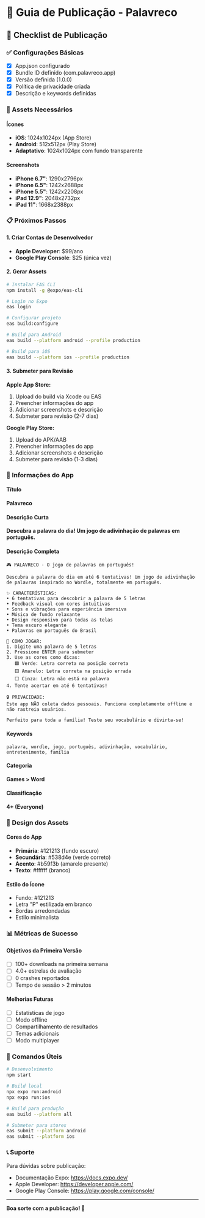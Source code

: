 # 📱 Guia de Publicação - Palavreco

## 🚀 Checklist de Publicação

### ✅ Configurações Básicas
- [x] App.json configurado
- [x] Bundle ID definido (com.palavreco.app)
- [x] Versão definida (1.0.0)
- [x] Política de privacidade criada
- [x] Descrição e keywords definidas

### 🎨 Assets Necessários

#### Ícones
- **iOS**: 1024x1024px (App Store)
- **Android**: 512x512px (Play Store)
- **Adaptativo**: 1024x1024px com fundo transparente

#### Screenshots
- **iPhone 6.7"**: 1290x2796px
- **iPhone 6.5"**: 1242x2688px
- **iPhone 5.5"**: 1242x2208px
- **iPad 12.9"**: 2048x2732px
- **iPad 11"**: 1668x2388px

### 📋 Próximos Passos

#### 1. Criar Contas de Desenvolvedor
- **Apple Developer**: $99/ano
- **Google Play Console**: $25 (única vez)

#### 2. Gerar Assets
```bash
# Instalar EAS CLI
npm install -g @expo/eas-cli

# Login no Expo
eas login

# Configurar projeto
eas build:configure

# Build para Android
eas build --platform android --profile production

# Build para iOS
eas build --platform ios --profile production
```

#### 3. Submeter para Revisão

**Apple App Store:**
1. Upload do build via Xcode ou EAS
2. Preencher informações do app
3. Adicionar screenshots e descrição
4. Submeter para revisão (2-7 dias)

**Google Play Store:**
1. Upload do APK/AAB
2. Preencher informações do app
3. Adicionar screenshots e descrição
4. Submeter para revisão (1-3 dias)

### 📝 Informações do App

#### Título
**Palavreco**

#### Descrição Curta
**Descubra a palavra do dia! Um jogo de adivinhação de palavras em português.**

#### Descrição Completa
```
🎮 PALAVRECO - O jogo de palavras em português!

Descubra a palavra do dia em até 6 tentativas! Um jogo de adivinhação de palavras inspirado no Wordle, totalmente em português.

✨ CARACTERÍSTICAS:
• 6 tentativas para descobrir a palavra de 5 letras
• Feedback visual com cores intuitivas
• Sons e vibrações para experiência imersiva
• Música de fundo relaxante
• Design responsivo para todas as telas
• Tema escuro elegante
• Palavras em português do Brasil

🎯 COMO JOGAR:
1. Digite uma palavra de 5 letras
2. Pressione ENTER para submeter
3. Use as cores como dicas:
   🟩 Verde: Letra correta na posição correta
   🟨 Amarelo: Letra correta na posição errada
   ⬜ Cinza: Letra não está na palavra
4. Tente acertar em até 6 tentativas!

🔒 PRIVACIDADE:
Este app NÃO coleta dados pessoais. Funciona completamente offline e não rastreia usuários.

Perfeito para toda a família! Teste seu vocabulário e divirta-se!
```

#### Keywords
`palavra, wordle, jogo, português, adivinhação, vocabulário, entretenimento, família`

#### Categoria
**Games > Word**

#### Classificação
**4+ (Everyone)**

### 🎨 Design dos Assets

#### Cores do App
- **Primária**: #121213 (fundo escuro)
- **Secundária**: #538d4e (verde correto)
- **Acento**: #b59f3b (amarelo presente)
- **Texto**: #ffffff (branco)

#### Estilo do Ícone
- Fundo: #121213
- Letra "P" estilizada em branco
- Bordas arredondadas
- Estilo minimalista

### 📊 Métricas de Sucesso

#### Objetivos da Primeira Versão
- [ ] 100+ downloads na primeira semana
- [ ] 4.0+ estrelas de avaliação
- [ ] 0 crashes reportados
- [ ] Tempo de sessão > 2 minutos

#### Melhorias Futuras
- [ ] Estatísticas de jogo
- [ ] Modo offline
- [ ] Compartilhamento de resultados
- [ ] Temas adicionais
- [ ] Modo multiplayer

### 🔧 Comandos Úteis

```bash
# Desenvolvimento
npm start

# Build local
npx expo run:android
npx expo run:ios

# Build para produção
eas build --platform all

# Submeter para stores
eas submit --platform android
eas submit --platform ios
```

### 📞 Suporte

Para dúvidas sobre publicação:
- Documentação Expo: https://docs.expo.dev/
- Apple Developer: https://developer.apple.com/
- Google Play Console: https://play.google.com/console/

---

**Boa sorte com a publicação! 🚀**
